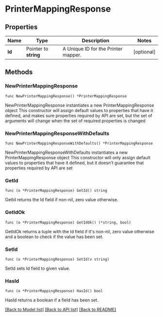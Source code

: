 # PrinterMappingResponse

## Properties

Name | Type | Description | Notes
------------ | ------------- | ------------- | -------------
**Id** | Pointer to **string** | A Unique ID for the Printer mapper. | [optional] 

## Methods

### NewPrinterMappingResponse

`func NewPrinterMappingResponse() *PrinterMappingResponse`

NewPrinterMappingResponse instantiates a new PrinterMappingResponse object
This constructor will assign default values to properties that have it defined,
and makes sure properties required by API are set, but the set of arguments
will change when the set of required properties is changed

### NewPrinterMappingResponseWithDefaults

`func NewPrinterMappingResponseWithDefaults() *PrinterMappingResponse`

NewPrinterMappingResponseWithDefaults instantiates a new PrinterMappingResponse object
This constructor will only assign default values to properties that have it defined,
but it doesn't guarantee that properties required by API are set

### GetId

`func (o *PrinterMappingResponse) GetId() string`

GetId returns the Id field if non-nil, zero value otherwise.

### GetIdOk

`func (o *PrinterMappingResponse) GetIdOk() (*string, bool)`

GetIdOk returns a tuple with the Id field if it's non-nil, zero value otherwise
and a boolean to check if the value has been set.

### SetId

`func (o *PrinterMappingResponse) SetId(v string)`

SetId sets Id field to given value.

### HasId

`func (o *PrinterMappingResponse) HasId() bool`

HasId returns a boolean if a field has been set.


[[Back to Model list]](../README.md#documentation-for-models) [[Back to API list]](../README.md#documentation-for-api-endpoints) [[Back to README]](../README.md)


